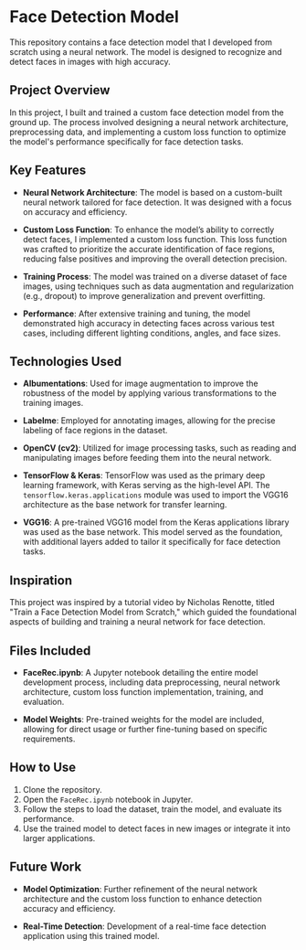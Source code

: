 # Face Detection Model

This repository contains a face detection model that I developed from scratch using a neural network. The model is designed to recognize and detect faces in images with high accuracy.

## Project Overview

In this project, I built and trained a custom face detection model from the ground up. The process involved designing a neural network architecture, preprocessing data, and implementing a custom loss function to optimize the model's performance specifically for face detection tasks.

## Key Features

- **Neural Network Architecture**: The model is based on a custom-built neural network tailored for face detection. It was designed with a focus on accuracy and efficiency.

- **Custom Loss Function**: To enhance the model’s ability to correctly detect faces, I implemented a custom loss function. This loss function was crafted to prioritize the accurate identification of face regions, reducing false positives and improving the overall detection precision.

- **Training Process**: The model was trained on a diverse dataset of face images, using techniques such as data augmentation and regularization (e.g., dropout) to improve generalization and prevent overfitting.

- **Performance**: After extensive training and tuning, the model demonstrated high accuracy in detecting faces across various test cases, including different lighting conditions, angles, and face sizes.

## Technologies Used

- **Albumentations**: Used for image augmentation to improve the robustness of the model by applying various transformations to the training images.
  
- **Labelme**: Employed for annotating images, allowing for the precise labeling of face regions in the dataset.

- **OpenCV (cv2)**: Utilized for image processing tasks, such as reading and manipulating images before feeding them into the neural network.

- **TensorFlow & Keras**: TensorFlow was used as the primary deep learning framework, with Keras serving as the high-level API. The `tensorflow.keras.applications` module was used to import the VGG16 architecture as the base network for transfer learning.

- **VGG16**: A pre-trained VGG16 model from the Keras applications library was used as the base network. This model served as the foundation, with additional layers added to tailor it specifically for face detection tasks.

## Inspiration

This project was inspired by a tutorial video by Nicholas Renotte, titled "Train a Face Detection Model from Scratch," which guided the foundational aspects of building and training a neural network for face detection.

## Files Included

- **FaceRec.ipynb**: A Jupyter notebook detailing the entire model development process, including data preprocessing, neural network architecture, custom loss function implementation, training, and evaluation.

- **Model Weights**: Pre-trained weights for the model are included, allowing for direct usage or further fine-tuning based on specific requirements.

## How to Use

1. Clone the repository.
2. Open the `FaceRec.ipynb` notebook in Jupyter.
3. Follow the steps to load the dataset, train the model, and evaluate its performance.
4. Use the trained model to detect faces in new images or integrate it into larger applications.

## Future Work

- **Model Optimization**: Further refinement of the neural network architecture and the custom loss function to enhance detection accuracy and efficiency.

- **Real-Time Detection**: Development of a real-time face detection application using this trained model.

